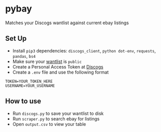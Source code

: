 # pybay
Matches your Discogs wantlist against current ebay listings

## Set Up
- Install `pip3` dependencies: `discogs_client`, `python dot-env`, `requests`, `pandas`, `bs4`
- Make sure your [wantlist](https://www.discogs.com/settings/privacy) is `public`
- Create a Personal Access Token at [Discogs](https://www.discogs.com/settings/developers)
- Create a `.env` file and use the following format

```
TOKEN=YOUR_TOKEN_HERE
USERNAME=YOUR_USERNAME
```

## How to use
- Run `discogs.py` to save your wantlist to disk
- Run `scraper.py` to search ebay for listings
- Open `output.csv` to view your table